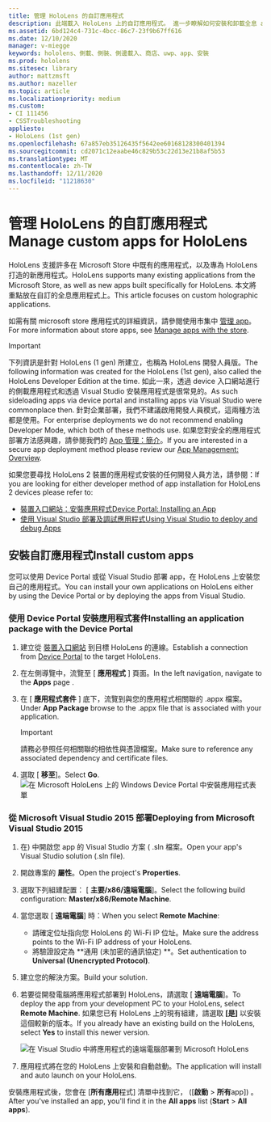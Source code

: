 ```yaml
---
title: 管理 HoloLens 的自訂應用程式
description: 此端載入 HoloLens 上的自訂應用程式。 進一步瞭解如何安裝和卸載全息 app。
ms.assetid: 6bd124c4-731c-4bcc-86c7-23f9b67ff616
ms.date: 12/10/2020
manager: v-miegge
keywords: hololens、側載、側裝、側邊載入、商店、uwp、app、安裝
ms.prod: hololens
ms.sitesec: library
author: mattzmsft
ms.author: mazeller
ms.topic: article
ms.localizationpriority: medium
ms.custom:
- CI 111456
- CSSTroubleshooting
appliesto:
- HoloLens (1st gen)
ms.openlocfilehash: 67a857eb35126435f5642ee60168128300401394
ms.sourcegitcommit: cd2071c12eaabe46c829b53c22d13e21b8af5b53
ms.translationtype: MT
ms.contentlocale: zh-TW
ms.lasthandoff: 12/11/2020
ms.locfileid: "11218630"
---
```

# <span data-ttu-id="98ad1-105">管理 HoloLens 的自訂應用程式</span><span class="sxs-lookup"><span data-stu-id="98ad1-105">Manage custom apps for HoloLens</span></span>

<span data-ttu-id="98ad1-106">HoloLens 支援許多在 Microsoft Store 中既有的應用程式，以及專為 HoloLens 打造的新應用程式。</span><span class="sxs-lookup"><span data-stu-id="98ad1-106">HoloLens supports many existing applications from the Microsoft Store, as well as new apps built specifically for HoloLens.</span></span> <span data-ttu-id="98ad1-107">本文將重點放在自訂的全息應用程式上。</span><span class="sxs-lookup"><span data-stu-id="98ad1-107">This article focuses on custom holographic applications.</span></span>  

<span data-ttu-id="98ad1-108">如需有關 microsoft store 應用程式的詳細資訊，請參閱使用市集中 [管理 app](holographic-store-apps.md)。</span><span class="sxs-lookup"><span data-stu-id="98ad1-108">For more information about store apps, see [Manage apps with the store](holographic-store-apps.md).</span></span>

> [!IMPORTANT]
> <span data-ttu-id="98ad1-109">下列資訊是針對 HoloLens (1 gen) 所建立，也稱為 HoloLens 開發人員版。</span><span class="sxs-lookup"><span data-stu-id="98ad1-109">The following information was created for the HoloLens (1st gen), also called the HoloLens Developer Edition at the time.</span></span> <span data-ttu-id="98ad1-110">如此一來，透過 device 入口網站進行的側載應用程式和透過 Visual Studio 安裝應用程式是很常見的。</span><span class="sxs-lookup"><span data-stu-id="98ad1-110">As such sideloading apps via device portal and installing apps via Visual Studio were commonplace then.</span></span> <span data-ttu-id="98ad1-111">針對企業部署，我們不建議啟用開發人員模式，這兩種方法都是使用。</span><span class="sxs-lookup"><span data-stu-id="98ad1-111">For enterprise deployments we do not recommend enabling Developer Mode, which both of these methods use.</span></span> <span data-ttu-id="98ad1-112">如果您對安全的應用程式部署方法感興趣，請參閱我們的 [App 管理：簡介](app-deploy-overview.md)。</span><span class="sxs-lookup"><span data-stu-id="98ad1-112">If you are interested in a secure app deployment method please review our [App Management: Overview](app-deploy-overview.md).</span></span>
>
> <span data-ttu-id="98ad1-113">如果您要尋找 HoloLens 2 裝置的應用程式安裝的任何開發人員方法，請參閱：</span><span class="sxs-lookup"><span data-stu-id="98ad1-113">If you are looking for either developer method of app installation for HoloLens 2 devices please refer to:</span></span>
> - [<span data-ttu-id="98ad1-114">裝置入口網站：安裝應用程式</span><span class="sxs-lookup"><span data-stu-id="98ad1-114">Device Portal: Installing an App</span></span>](https://docs.microsoft.com/windows/mixed-reality/develop/platform-capabilities-and-apis/using-the-windows-device-portal#installing-an-app)
> - [<span data-ttu-id="98ad1-115">使用 Visual Studio 部署及調試應用程式</span><span class="sxs-lookup"><span data-stu-id="98ad1-115">Using Visual Studio to deploy and debug Apps</span></span>](https://docs.microsoft.com/windows/mixed-reality/develop/platform-capabilities-and-apis/using-visual-studio)

## <span data-ttu-id="98ad1-116">安裝自訂應用程式</span><span class="sxs-lookup"><span data-stu-id="98ad1-116">Install custom apps</span></span>

<span data-ttu-id="98ad1-117">您可以使用 Device Portal 或從 Visual Studio 部署 app，在 HoloLens 上安裝您自己的應用程式。</span><span class="sxs-lookup"><span data-stu-id="98ad1-117">You can install your own applications on HoloLens either by using the Device Portal or by deploying the apps from Visual Studio.</span></span>

### <span data-ttu-id="98ad1-118">使用 Device Portal 安裝應用程式套件</span><span class="sxs-lookup"><span data-stu-id="98ad1-118">Installing an application package with the Device Portal</span></span>

1. <span data-ttu-id="98ad1-119">建立從 [裝置入口網站](https://docs.microsoft.com/windows/mixed-reality/using-the-windows-device-portal) 到目標 HoloLens 的連線。</span><span class="sxs-lookup"><span data-stu-id="98ad1-119">Establish a connection from [Device Portal](https://docs.microsoft.com/windows/mixed-reality/using-the-windows-device-portal) to the target HoloLens.</span></span>
1. <span data-ttu-id="98ad1-120">在左側導覽中，流覽至 [ **應用程式** ] 頁面。</span><span class="sxs-lookup"><span data-stu-id="98ad1-120">In the left navigation, navigate to the **Apps** page .</span></span>
1. <span data-ttu-id="98ad1-121">在 [ **應用程式套件** ] 底下，流覽到與您的應用程式相關聯的 .appx 檔案。</span><span class="sxs-lookup"><span data-stu-id="98ad1-121">Under **App Package** browse to the .appx file that is associated with your application.</span></span>
   > [!IMPORTANT]
   > <span data-ttu-id="98ad1-122">請務必參照任何相關聯的相依性與憑證檔案。</span><span class="sxs-lookup"><span data-stu-id="98ad1-122">Make sure to reference any associated dependency and certificate files.</span></span>

1. <span data-ttu-id="98ad1-123">選取 [ **移至**]。</span><span class="sxs-lookup"><span data-stu-id="98ad1-123">Select **Go**.</span></span>
   ![在 Microsoft HoloLens 上的 Windows Device Portal 中安裝應用程式表單](images/deviceportal-appmanager.jpg)

### <span data-ttu-id="98ad1-125">從 Microsoft Visual Studio 2015 部署</span><span class="sxs-lookup"><span data-stu-id="98ad1-125">Deploying from Microsoft Visual Studio 2015</span></span>

1. <span data-ttu-id="98ad1-126">在) 中開啟您 app 的 Visual Studio 方案 ( .sln 檔案。</span><span class="sxs-lookup"><span data-stu-id="98ad1-126">Open your app's Visual Studio solution (.sln file).</span></span>
1. <span data-ttu-id="98ad1-127">開啟專案的 **屬性**。</span><span class="sxs-lookup"><span data-stu-id="98ad1-127">Open the project's **Properties**.</span></span>
1. <span data-ttu-id="98ad1-128">選取下列組建配置： [ **主要/x86/遠端電腦**]。</span><span class="sxs-lookup"><span data-stu-id="98ad1-128">Select the following build configuration: **Master/x86/Remote Machine**.</span></span>
1. <span data-ttu-id="98ad1-129">當您選取 [ **遠端電腦**] 時：</span><span class="sxs-lookup"><span data-stu-id="98ad1-129">When you select **Remote Machine**:</span></span>
   - <span data-ttu-id="98ad1-130">請確定位址指向您 HoloLens 的 Wi-Fi IP 位址。</span><span class="sxs-lookup"><span data-stu-id="98ad1-130">Make sure the address points to the Wi-Fi IP address of your HoloLens.</span></span>
   - <span data-ttu-id="98ad1-131">將驗證設定為 \*\*通用 (未加密的通訊協定) \*\*。</span><span class="sxs-lookup"><span data-stu-id="98ad1-131">Set authentication to **Universal (Unencrypted Protocol)**.</span></span>
1. <span data-ttu-id="98ad1-132">建立您的解決方案。</span><span class="sxs-lookup"><span data-stu-id="98ad1-132">Build your solution.</span></span>
1. <span data-ttu-id="98ad1-133">若要從開發電腦將應用程式部署到 HoloLens，請選取 [ **遠端電腦**]。</span><span class="sxs-lookup"><span data-stu-id="98ad1-133">To deploy the app from your development PC to your HoloLens, select **Remote Machine**.</span></span> <span data-ttu-id="98ad1-134">如果您已有 HoloLens 上的現有組建，請選取 **[是]** 以安裝這個較新的版本。</span><span class="sxs-lookup"><span data-stu-id="98ad1-134">If you already have an existing build on the HoloLens, select **Yes** to install this newer version.</span></span>  

   ![在 Visual Studio 中將應用程式的遠端電腦部署到 Microsoft HoloLens](images/vs2015-remotedeployment.jpg)  
1. <span data-ttu-id="98ad1-136">應用程式將在您的 HoloLens 上安裝和自動啟動。</span><span class="sxs-lookup"><span data-stu-id="98ad1-136">The application will install and auto launch on your HoloLens.</span></span>

<span data-ttu-id="98ad1-137">安裝應用程式後，您會在 [**所有應用**程式] 清單中找到它， ([**啟動**  >  **所有**app]) 。</span><span class="sxs-lookup"><span data-stu-id="98ad1-137">After you've installed an app, you'll find it in the **All apps** list (**Start** > **All apps**).</span></span>
